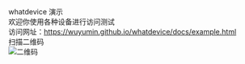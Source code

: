 whatdevice 演示  
欢迎你使用各种设备进行访问测试  
访问网址：<https://wuyumin.github.io/whatdevice/docs/example.html>  
扫描二维码  
![二维码](https://wuyumin.github.io/whatdevice/docs/assets/img/qrcode.png "二维码")  
